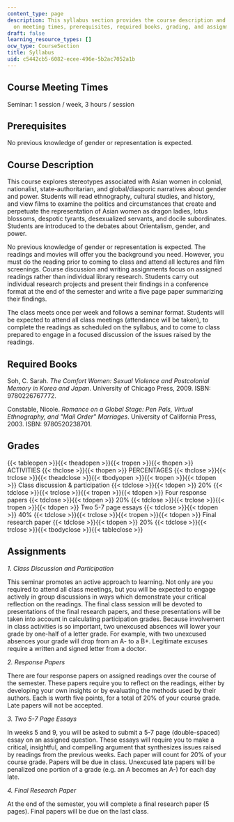 ```yaml
---
content_type: page
description: This syllabus section provides the course description and information
  on meeting times, prerequisites, required books, grading, and assignments.
draft: false
learning_resource_types: []
ocw_type: CourseSection
title: Syllabus
uid: c5442cb5-6082-ecee-496e-5b2ac7052a1b
---
```

## Course Meeting Times

Seminar: 1 session / week, 3 hours / session

## Prerequisites

No previous knowledge of gender or representation is expected.

## Course Description

This course explores stereotypes associated with Asian women in colonial, nationalist, state-authoritarian, and global/diasporic narratives about gender and power. Students will read ethnography, cultural studies, and history, and view films to examine the politics and circumstances that create and perpetuate the representation of Asian women as dragon ladies, lotus blossoms, despotic tyrants, desexualized servants, and docile subordinates. Students are introduced to the debates about Orientalism, gender, and power.

No previous knowledge of gender or representation is expected. The readings and movies will offer you the background you need. However, you must do the reading prior to coming to class and attend all lectures and film screenings. Course discussion and writing assignments focus on assigned readings rather than individual library research. Students carry out individual research projects and present their findings in a conference format at the end of the semester and write a five page paper summarizing their findings.

The class meets once per week and follows a seminar format. Students will be expected to attend all class meetings (attendance will be taken), to complete the readings as scheduled on the syllabus, and to come to class prepared to engage in a focused discussion of the issues raised by the readings.

## Required Books

Soh, C. Sarah. *The Comfort Women: Sexual Violence and Postcolonial Memory in Korea and Japan*. University of Chicago Press, 2009. ISBN: 9780226767772.

Constable, Nicole. *Romance on a Global Stage: Pen Pals, Virtual Ethnography, and "Mail Order" Marriages*. University of California Press, 2003. ISBN: 9780520238701.

## Grades

{{< tableopen >}}{{< theadopen >}}{{< tropen >}}{{< thopen >}}
ACTIVITIES
{{< thclose >}}{{< thopen >}}
PERCENTAGES
{{< thclose >}}{{< trclose >}}{{< theadclose >}}{{< tbodyopen >}}{{< tropen >}}{{< tdopen >}}
Class discussion & participation
{{< tdclose >}}{{< tdopen >}}
20%
{{< tdclose >}}{{< trclose >}}{{< tropen >}}{{< tdopen >}}
Four response papers
{{< tdclose >}}{{< tdopen >}}
20%
{{< tdclose >}}{{< trclose >}}{{< tropen >}}{{< tdopen >}}
Two 5-7 page essays
{{< tdclose >}}{{< tdopen >}}
40%
{{< tdclose >}}{{< trclose >}}{{< tropen >}}{{< tdopen >}}
Final research paper
{{< tdclose >}}{{< tdopen >}}
20%
{{< tdclose >}}{{< trclose >}}{{< tbodyclose >}}{{< tableclose >}}

## Assignments

*1\. Class Discussion and Participation*

This seminar promotes an active approach to learning. Not only are you required to attend all class meetings, but you will be expected to engage actively in group discussions in ways which demonstrate your critical reflection on the readings. The final class session will be devoted to presentations of the final research papers, and these presentations will be taken into account in calculating participation grades. Because involvement in class activities is so important, two unexcused absences will lower your grade by one-half of a letter grade. For example, with two unexcused absences your grade will drop from an A- to a B+. Legitimate excuses require a written and signed letter from a doctor.

*2\. Response Papers*

There are four response papers on assigned readings over the course of the semester. These papers require you to reflect on the readings, either by developing your own insights or by evaluating the methods used by their authors. Each is worth five points, for a total of 20% of your course grade. Late papers will not be accepted.

*3\. Two 5-7 Page Essays*

In weeks 5 and 9, you will be asked to submit a 5-7 page (double-spaced) essay on an assigned question. These essays will require you to make a critical, insightful, and compelling argument that synthesizes issues raised by readings from the previous weeks. Each paper will count for 20% of your course grade. Papers will be due in class. Unexcused late papers will be penalized one portion of a grade (e.g. an A becomes an A-) for each day late.

*4\. Final Research Paper*

At the end of the semester, you will complete a final research paper (5 pages). Final papers will be due on the last class.
